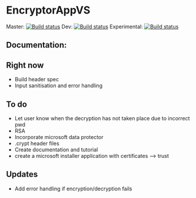 # EncryptorAppVS

Master: [![Build status](https://ci.appveyor.com/api/projects/status/lspd6npm0sbwtscm?svg=true)](https://ci.appveyor.com/project/johnkellyoxford/encryptionapp)
Dev: [![Build status](https://ci.appveyor.com/api/projects/status/lspd6npm0sbwtscm/branch/dev?svg=true)](https://ci.appveyor.com/project/johnkellyoxford/encryptionapp/branch/dev)
Experimental: [![Build status](https://ci.appveyor.com/api/projects/status/lspd6npm0sbwtscm/branch/experimental?svg=true)](https://ci.appveyor.com/project/johnkellyoxford/encryptionapp/branch/experimental)

## Documentation:

## Right now
* Build header spec
* Input sanitisation and error handling

## To do
* Let user know when the decryption has not taken place due to incorrect pwd
* RSA
* Incorporate microsoft data protector
* .crypt header files
* Create documentation and tutorial
* create a microsoft installer application with certificates --> trust

## Updates
* Add error handling if encryption/decryption fails

